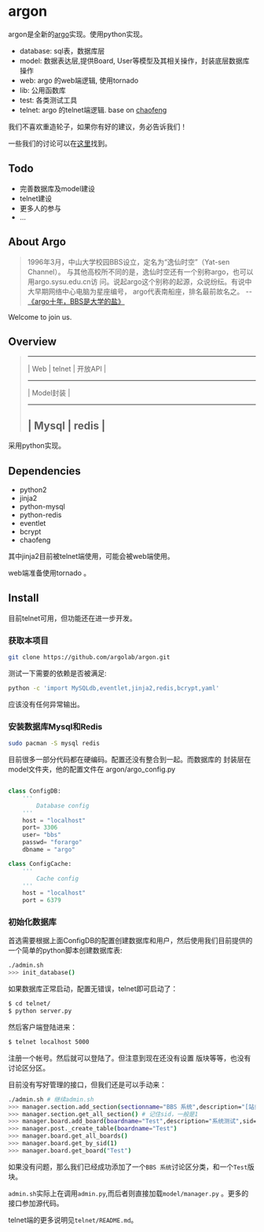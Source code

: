 argon
=====

argon是全新的[argo](http://bbs.sysu.edu.cn)实现。使用python实现。

  * database: sql表，数据库层
  * model: 数据表达层,提供Board, User等模型及其相关操作，封装底层数据库操作
  * web: argo 的web端逻辑, 使用tornado
  * lib: 公用函数库
  * test: 各类测试工具
  * telnet: argo 的telnet端逻辑. base on [chaofeng](https://github.com/LTaoist/chaofeng)

我们不喜欢重造轮子，如果你有好的建议，务必告诉我们！

一些我们的讨论可以在[这里](http://bbs.sysu.edu.cn/bbstcon?board=Programming&file=M.1338262485.A)找到。

Todo
----

  * 完善数据库及model建设
  * telnet建设
  * 更多人的参与
  * ...

About Argo
----------

> 1996年3月，中山大学校园BBS设立，定名为“逸仙时空”（Yat-sen Channel）。
与其他高校所不同的是，逸仙时空还有一个别称argo，也可以用argo.sysu.edu.cn访
问。说起argo这个别称的起源，众说纷纭。有说中大早期网络中心电脑为星座编号，
argo代表南船座，排名最前故名之。 -- [《argo十年，BBS是大学的盐》](http://bbs.sysu.edu.cn:874/#!/anc/D.1044599037.A/D.1152876984.A/D.1152862690.A/M.1152862408.A)

Welcome to join us.

Overview
--------

>  -------- ----------------
>  | Web | telnet | 开放API |
>  --------- ----------------
>  |     Model封装          |
>  ---------- ---------------
>  |    Mysql | redis      |
>  ------------------------

采用python实现。

Dependencies
------------

  * python2
  * jinja2
  * python-mysql
  * python-redis
  * eventlet
  * bcrypt
  * chaofeng

其中jinja2目前被telnet端使用，可能会被web端使用。

web端准备使用tornado 。

Install
-------

目前telnet可用，但功能还在进一步开发。

### 获取本项目

```bash
git clone https://github.com/argolab/argon.git
```

测试一下需要的依赖是否被满足:

```bash
python -c 'import MySQLdb,eventlet,jinja2,redis,bcrypt,yaml'
```

应该没有任何异常输出。

### 安装数据库Mysql和Redis

```bash
sudo pacman -S mysql redis
```

目前很多一部分代码都在硬编码。配置还没有整合到一起。而数据库的
封装层在model文件夹，他的配置文件在 argon/argo_config.py

```python

class ConfigDB:
    '''
        Database config
    '''
    host = "localhost"
    port= 3306
    user= "bbs"
    passwd= "forargo"
    dbname = "argo"

class ConfigCache:
    '''
        Cache config
    '''
    host = "localhost"
    port = 6379

```

### 初始化数据库

首选需要根据上面ConfigDB的配置创建数据库和用户，然后使用我们目前提供的一个简单的python脚本创建数据库表:

```bash
./admin.sh
>>> init_database()
```

如果数据库正常启动，配置无错误，telnet即可启动了：

```bash
$ cd telnet/
$ python server.py
```

然后客户端登陆进来：

```bash
$ telnet localhost 5000
```

注册一个帐号。然后就可以登陆了。但注意到现在还没有设置
版块等等，也没有讨论区分区。

目前没有写好管理的接口，但我们还是可以手动来：

```bash
./admin.sh # 继续admin.sh
>>> manager.section.add_section(sectionname="BBS 系统",description="[站务] [意见]")
>>> manager.section.get_all_section() # 记住sid，一般是1
>>> manager.board.add_board(boardname="Test",description="系统测试",sid=1)
>>> manager.post._create_table(boardname="Test")
>>> manager.board.get_all_boards()
>>> manager.board.get_by_sid(1)
>>> manager.board.get_board("Test")
```

如果没有问题，那么我们已经成功添加了一个`BBS 系统`讨论区分类，和一个`Test`版块。

`admin.sh`实际上在调用`admin.py`,而后者则直接加载`model/manager.py` 。更多的
接口参加源代码。

telnet端的更多说明见`telnet/README.md`。
